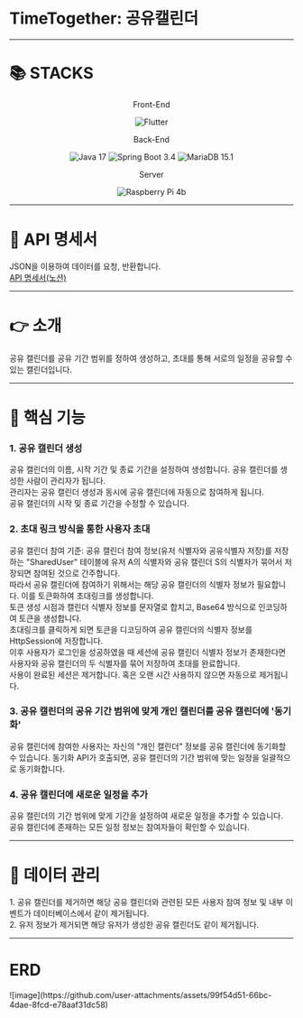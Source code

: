# TimeTogether: 공유캘린더

<hr />
<h1>📚 STACKS</h1>
<div align=center> 
  <p>Front-End</p>
  <img src="https://img.shields.io/badge/Flutter-02569B?style=for-the-badge&logo=Flutter&logoColor=white" alt="Flutter"> 
  
  <p>Back-End</p>
  <img src="https://img.shields.io/badge/Java%2017-007396?style=for-the-badge&logo=Java&logoColor=white" alt="Java 17"> 
  <img src="https://img.shields.io/badge/Spring%20Boot%203.4-6DB33F?style=for-the-badge&logo=SpringBoot&logoColor=white" alt="Spring Boot 3.4">
  <img src="https://img.shields.io/badge/MariaDB%2015.1-003545?style=for-the-badge&logo=MariaDB&logoColor=white" alt="MariaDB 15.1">

  <p>Server</p>
  <img src="https://img.shields.io/badge/Raspberry%20Pi-A22846?style=for-the-badge&logo=RaspberryPi&logoColor=white" alt="Raspberry Pi 4b">
</div>

<hr />
<h1>📝 API 명세서</h1>
<div>
  JSON을 이용하여 데이터를 요청, 반환합니다.
</div>
<a href="https://sincere-mass-b32.notion.site/API-15cdd9371a1080e29613d6cee5107ac2?pvs=74">API 명세서(노션)</a>


<hr />
<h1>👉 소개</h1>
<div>
  공유 캘린더를 공유 기간 범위를 정하여 생성하고, 초대를 통해 서로의 일정을 공유할 수 있는 캘린더입니다.
</div>


<hr />
<h1>📅 핵심 기능</h1>
<div>
  <h3>1. 공유 캘린더 생성</h3>
  공유 캘린더의 이름, 시작 기간 및 종료 기간을 설정하여 생성합니다. 공유 캘린더를 생성한 사람이 관리자가 됩니다. <br />
  관리자는 공유 캘린더 생성과 동시에 공유 캘린더에 자동으로 참여하게 됩니다. <br />
  공유 캘린더의 시작 및 종료 기간을 수정할 수 있습니다.
</div>
<div>
  <h3>2. 초대 링크 방식을 통한 사용자 초대</h3>
  공유 캘린더 참여 기준: 공유 캘린더 참여 정보(유저 식별자와 공유식별자 저장)를 저장하는 "SharedUser" 테이블에 유저 A의 식별자와 공유 캘린더 S의 식별자가 묶어서 저장되면 참여된 것으로 간주합니다. <br />
  따라서 공유 캘린더에 참여하기 위해서는 해당 공유 캘린더의 식별자 정보가 필요합니다. 이를 토큰화하여 초대링크를 생성합니다. <br />
  토큰 생성 시점과 캘린더 식별자 정보를 문자열로 합치고, Base64 방식으로 인코딩하여 토큰을 생성합니다.
  <br />
  초대링크를 클릭하게 되면 토큰을 디코딩하여 공유 캘린더의 식별자 정보를 HttpSession에 저장합니다. <br />
  이후 사용자가 로그인을 성공하였을 때 세션에 공유 캘린더 식별자 정보가 존재한다면 사용자와 공유 캘린더의 두 식별자를 묶어 저장하여 초대를 완료합니다. <br />
  사용이 완료된 세션은 제거합니다. 혹은 오랜 시간 사용하지 않으면 자동으로 제거됩니다.
</div>
<div>
  <h3>3. 공유 캘린더의 공유 기간 범위에 맞게 개인 캘린더를 공유 캘린더에 '동기화'</h3>
  공유 캘린더에 참여한 사용자는 자신의 "개인 캘린더" 정보를 공유 캘린더에 동기화할 수 있습니다. 동기화 API가 호출되면, 공유 캘린더의 기간 범위에 맞는 일정을 일괄적으로 동기화합니다.
</div>
<div>
  <h3>4. 공유 캘린더에 새로운 일정을 추가</h3>
  공유 캘린더의 기간 범위에 맞게 기간을 설정하여 새로운 일정을 추가할 수 있습니다. <br />
  공유 캘린더에 존재하는 모든 일정 정보는 참여자들이 확인할 수 있습니다.
</div>


<hr />
<h1>🔨 데이터 관리</h1>
<div>
  1. 공유 캘린더를 제거하면 해당 공유 캘린더와 관련된 모든 사용자 참여 정보 및 내부 이벤트가 데이터베이스에서 같이 제거됩니다.
  <br />
  2. 유저 정보가 제거되면 해당 유저가 생성한 공유 캘린더도 같이 제거됩니다.
</div>

<hr />
<h1>ERD</h1>
![image](https://github.com/user-attachments/assets/99f54d51-66bc-4dae-8fcd-e78aaf31dc58)
